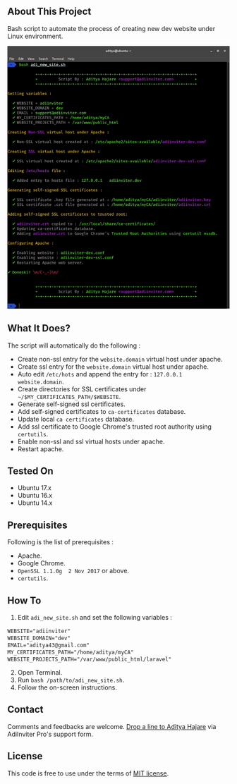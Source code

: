 ## About This Project
Bash script to automate the process of creating new dev website under Linux environment.

<p align="center">
<img src="https://raw.githubusercontent.com/aditya43/auto-dev-site-linux/master/screens/screen.gif" alt="Bash script to automate the process of creating new dev website with SSL certificates and more (Linux).">
</p>

## What It Does?
The script will automatically do the following :
- Create non-ssl entry for the `website.domain` virtual host under apache.
- Create ssl entry for the `website.domain` virtual host under apache.
- Auto edit `/etc/hots` and append the entry for : `127.0.0.1      website.domain`.
- Create directories for SSL certificates under `~/$MY_CERTIFICATES_PATH/$WEBSITE`.
- Generate self-signed ssl certificates.
- Add self-signed certificates to `ca-certificates` database.
- Update local `ca certificates` database.
- Add ssl certificate to Google Chrome's trusted root authority using `certutils`.
- Enable non-ssl and ssl virtual hosts under apache.
- Restart apache.

## Tested On
- Ubuntu 17.x
- Ubuntu 16.x
- Ubuntu 14.x

## Prerequisites
Following is the list of prerequisites :
- Apache.
- Google Chrome.
- `OpenSSL 1.1.0g  2 Nov 2017` or above.
- `certutils`.

## How To
1. Edit `adi_new_site.sh` and set the following variables :
```
WEBSITE="adiinviter"
WEBSITE_DOMAIN="dev"
EMAIL="aditya43@gmail.com"
MY_CERTIFICATES_PATH="/home/aditya/myCA"
WEBSITE_PROJECTS_PATH="/var/www/public_html/laravel"
```
2. Open Terminal.
3. Run `bash /path/to/adi_new_site.sh`.
4. Follow the on-screen instructions.

## Contact
Comments and feedbacks are welcome. [Drop a line to Aditya Hajare](http://www.adiinviter.com/support) via AdiInviter Pro's support form.

## License
This code is free to use under the terms of [MIT license](http://opensource.org/licenses/MIT).